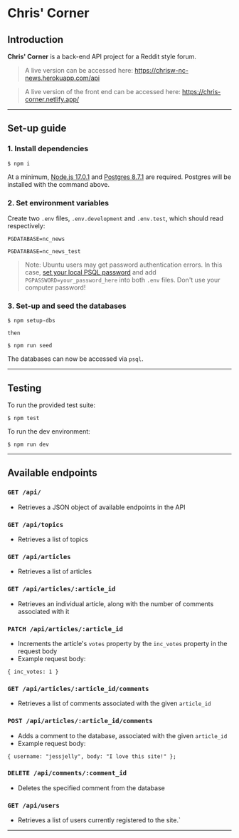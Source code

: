 # Chris' Corner

## Introduction

**Chris' Corner** is a back-end API project for a Reddit style forum. 

> A live version can be accessed here: https://chrisw-nc-news.herokuapp.com/api

> A live version of the front end can be accessed here: https://chris-corner.netlify.app/

---
## Set-up guide
### 1. Install dependencies
```
$ npm i
```
At a minimum, [Node.js 17.0.1](https://nodejs.org/en/download/) and [Postgres 8.7.1](https://www.postgresql.org/download/) are required. Postgres will be installed with the command above.

### 2. Set environment variables
Create two `.env` files, `.env.development` and `.env.test`, which should read respectively:
```
PGDATABASE=nc_news
```
```
PGDATABASE=nc_news_test
```
> Note: Ubuntu users may get password authentication errors. In this case, [set your local PSQL password](https://www.eukhost.com/blog/webhosting/postgres-gives-an-error-of-password-authentication-failed-for-user/) and add `PGPASSWORD=your_password_here` into both `.env` files. Don't use your computer password!

### 3. Set-up and seed the databases
```
$ npm setup-dbs

then

$ npm run seed
```
The databases can now be accessed via `psql`.

---
## Testing
To run the provided test suite:
```
$ npm test
```
To run the dev environment:
```
$ npm run dev
```

---
## Available endpoints

### `GET /api/`
- Retrieves a JSON object of available endpoints in the API

### `GET /api/topics`
- Retrieves a list of topics

### `GET /api/articles`
- Retrieves a list of articles

### `GET /api/articles/:article_id`
- Retrieves an individual article, along with the number of comments associated with it

### `PATCH /api/articles/:article_id`
- Increments the article's `votes` property by the `inc_votes` property in the request body
- Example request body: 
```
{ inc_votes: 1 }
```
### `GET /api/articles/:article_id/comments`
- Retrieves a list of comments associated with the given `article_id`

### `POST /api/articles/:article_id/comments`
- Adds a comment to the database, associated with the given `article_id`
- Example request body:
```
{ username: "jessjelly", body: "I love this site!" };
```
### `DELETE /api/comments/:comment_id`
- Deletes the specified comment from the database

### `GET /api/users`
- Retrieves a list of users currently registered to the site.`

---

